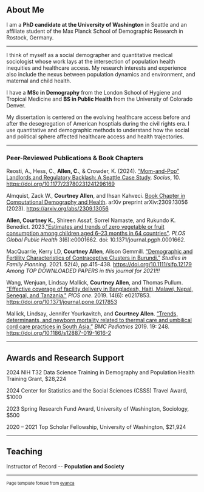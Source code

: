 ## About Me

I am a **PhD candidate at the University of Washington** in Seattle and an affiliate student of the Max Planck School of Demographic Research in Rostock, Germany. 

---
I think of myself as a social demographer and quantitative medical sociologist whose work lays at the intersection of population health inequities and healthcare access. My research interests and experience also include the nexus between population dynamics and environment, and maternal and child health. 

I have a **MSc in Demography** from the London School of Hygiene and Tropical Medicine and **BS in Public Health** from the University of Colorado Denver.

My dissertation is centered on the evolving healthcare access before and after the desegregation of American hosptials during the civil rights era. I use quantitative and demographic methods to understand how the social and political sphere affected healthcare access and health trajectories. 

---


### Peer-Reviewed Publications & Book Chapters

Reosti, A., Hess, C., **Allen, C.**, & Crowder, K. (2024). [“Mom-and-Pop” Landlords and Regulatory Backlash: A Seattle Case Study](https://journals.sagepub.com/doi/10.1177/23780231241296169). *Socius*, 10. https://doi.org/10.1177/23780231241296169

Almquist, Zack W., **Courtney Allen**, and Ihsan Kahveci. [Book Chapter in Computational Demography and Health](https://arxiv.org/abs/2309.13056). arXiv preprint arXiv:2309.13056 (2023). https://arxiv.org/abs/2309.13056

**Allen, Courtney K.**, Shireen Assaf, Sorrel Namaste, and Rukundo K. Benedict. 2023.["Estimates and trends of zero vegetable or fruit consumption among children aged 6–23 months in 64 countries"](https://journals.plos.org/globalpublichealth/article?id=10.1371/journal.pgph.0001662). *PLOS Global Public Health* 3(6):e0001662. doi: 10.1371/journal.pgph.0001662.

MacQuarrie, Kerry LD, **Courtney Allen**, Alison Gemmill. [“Demographic and Fertility Characteristics of Contraceptive Clusters in Burundi.”](https://pmc.ncbi.nlm.nih.gov/articles/PMC9293157/) *Studies in Family Planning*. 2021. 52(4), pp.415-438. https://doi.org/10.1111/sifp.12179
	*Among TOP DOWNLOADED PAPERS in this journal for 2021!!!*

Wang, Wenjuan, Lindsay Mallick, **Courtney Allen**, and Thomas Pullum. ["Effective coverage of facility delivery in Bangladesh, Haiti, Malawi, Nepal, Senegal, and Tanzania."](https://journals.plos.org/plosone/article?id=10.1371/journal.pone.0217853) *PlOS one*. 2019. 14(6): e0217853. https://doi.org/10.1371/journal.pone.0217853

Mallick, Lindsay, Jennifer Yourkavitch, and **Courtney Allen**. [“Trends, determinants, and newborn mortality related to thermal care and umbilical cord care practices in South Asia.”](https://bmcpediatr.biomedcentral.com/articles/10.1186/s12887-019-1616-2) *BMC Pediatrics* 2019. 19: 248. https://doi.org/10.1186/s12887-019-1616-2

---

## Awards and Research Support

2024	NIH T32 Data Science Training in Demography and Population Health Training Grant, $28,224

2024	Center for Statistics and the Social Sciences (CSSS) Travel Award, $1000

2023	Spring Research Fund Award, University of Washington, Sociology, $500

2020 – 2021	Top Scholar Fellowship, University of Washington, $21,924



---
## Teaching

Instructor of Record -- **Population and Society**





---
<p style="font-size:11px">Page template forked from <a href="https://github.com/evanca/quick-portfolio">evanca</a></p>
<!-- Remove above link if you don't want to attibute -->
